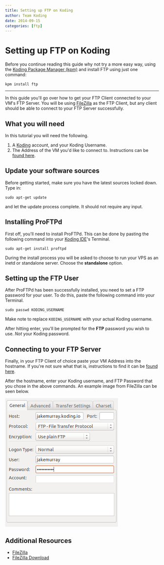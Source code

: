```yaml
---
title: Setting up FTP on Koding
author: Team Koding
date: 2014-09-15
categories: [ftp]
---
```


# Setting up FTP on Koding

Before you continue reading this guide why not try a more easy way, using the [Koding Package Manager (kpm)](http://learn.koding.com/guides/getting-started-kpm/) and install FTP using just one command:

```
kpm install ftp
```

***

In this guide you'll go over how to get your FTP Client connected to your VM's FTP Server. You will be using [FileZilla][filezilla] as the FTP Client, but any client should be able to connect to your FTP Server successfully.

## What you will need

In this tutorial you will need the following.

1. A [Koding][koding] account, and your Koding Username.
2. The Address of the VM you'd like to connect to. Instructions can be [found here][vm address].

## Update your software sources
Before getting started, make sure you have the latest sources locked down. Type in:

```
sudo apt-get update
```

and let the update process complete. It should not require any input.

## Installing ProFTPd

First off, you'll need to install ProFTPd. This can be done by pasting the following command into your [Koding IDE][ide]'s Terminal.

```
sudo apt-get install proftpd
```

During the install process you will be asked to choose to run your VPS as an inetd or standalone server. Choose the **standalone** option.

## Setting up the FTP User

After ProFTPd has been successfully installed, you need to set a FTP password for your user. To do this, paste the following command into your Terminal.

```
sudo passwd KODING_USERNAME
```

Make note to replace `KODING_USERNAME` with your actual Koding username.

After hitting enter, you'll be prompted for the **FTP** password you wish to use. *Not* your Koding password.

## Connecting to your FTP Server

Finally, in your FTP Client of choice paste your VM Address into the hostname. If you're not sure what that is, instructions to find it can be [found here][vm address].

After the hostname, enter your Koding username, and FTP Password that you chose in the above commands. An example image from FileZilla can be seen below.

![FileZilla FTP Settings](ftpsettings.png)

## Additional Resources

- [FileZilla](https://filezilla-project.org/)
- [FileZilla Download](https://filezilla-project.org/download.php?type=client)


[filezilla]: https://filezilla-project.org/
[download]: https://filezilla-project.org/download.php?type=client
[koding]: https://koding.com
[ide]: https://koding.com/IDE
[vm address]: /faq/vm-address
